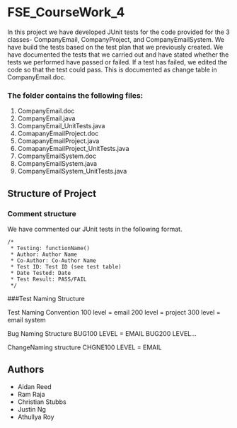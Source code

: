 # FSE_CourseWork_4

In this project we have developed JUnit tests for the code provided for the 3 classes- CompanyEmail, CompanyProject, and CompanyEmailSystem. We have build the tests based on the test plan that we previously created. We have documented the tests that we carried out and have stated whether the tests we performed have passed or failed. If a test has failed, we edited the code so that the test could pass. This is documented as change table in CompanyEmail.doc. 

### The folder contains the following files:
1. CompanyEmail.doc
1. CompanyEmail.java
1. CompanyEmail_UnitTests.java
1. ComapanyEmailProject.doc
1. ComapanyEmailProject.java
1. ComapanyEmailProject_UnitTests.java
1. CompanyEmailSystem.doc
1. CompanyEmailSystem.java
1. CompanyEmailSystem_UnitTests.java

Structure of Project
---------------------
### Comment structure
We have commented our JUnit tests in the following format.
    
	/* 
	 * Testing: functionName()
	 * Author: Author Name
	 * Co-Author: Co-Author Name
	 * Test ID: Test ID (see test table)
	 * Date Tested: Date
	 * Test Result: PASS/FAIL
	 */

###Test Naming Structure

Test Naming Convention
100 level = email
200 level = project
300 level = email system 

Bug Naming Structure
BUG100 LEVEL = EMAIL
BUG200 LEVEL... 

ChangeNaming structure
CHGNE100 LEVEL = EMAIL


Authors
--------

* Aidan Reed
* Ram Raja
* Christian Stubbs
* Justin Ng
* Athullya Roy

